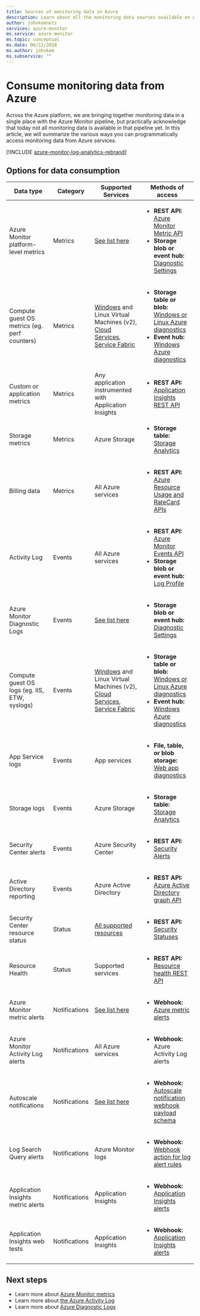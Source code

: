 ```yaml
---
title: Sources of monitoring data in Azure
description: Learn about all the monitoring data sources available on Azure today.
author: johnkemnetz
services: azure-monitor
ms.service: azure-monitor
ms.topic: conceptual
ms.date: 06/12/2018
ms.author: johnkem
ms.subservice: ""
---
```

# Consume monitoring data from Azure

Across the Azure platform, we are bringing together monitoring data in a single place with the Azure Monitor pipeline, but practically acknowledge that today not all monitoring data is available in that pipeline yet. In this article, we will summarize the various ways you can programmatically access monitoring data from Azure services.

[!INCLUDE [azure-monitor-log-analytics-rebrand](../../../includes/azure-monitor-log-analytics-rebrand.md)]

## Options for data consumption

| Data type | Category | Supported Services | Methods of access |
| --- | --- | --- | --- |
| Azure Monitor platform-level metrics | Metrics | [See list here](metrics-supported.md) | <ul><li>**REST API:** [Azure Monitor Metric API](https://docs.microsoft.com/rest/api/monitor/metrics)</li><li>**Storage blob or event hub:** [Diagnostic Settings](diagnostic-logs-overview.md#diagnostic-settings)</li></ul> |
| Compute guest OS metrics (eg. perf counters) | Metrics | [Windows](/azure/vs-azure-tools-diagnostics-for-cloud-services-and-virtual-machines) and Linux Virtual Machines (v2), [Cloud Services](../../cloud-services/cloud-services-dotnet-diagnostics-trace-flow.md), [Service Fabric](../../service-fabric/service-fabric-diagnostics-how-to-monitor-and-diagnose-services-locally.md) | <ul><li>**Storage table or blob:** [Windows or Linux Azure diagnostics](diagnostics-extension-to-storage.md)</li><li>**Event hub:** [Windows Azure diagnostics](diagnostics-extension-stream-event-hubs.md)</li></ul> |
| Custom or application metrics | Metrics | Any application instrumented with Application Insights | <ul><li>**REST API:** [Application Insights REST API](https://dev.applicationinsights.io/reference)</li></ul> |
| Storage metrics | Metrics | Azure Storage | <ul><li>**Storage table:** [Storage Analytics](https://docs.microsoft.com/rest/api/storageservices/storage-analytics)</li></ul> |
| Billing data | Metrics | All Azure services | <ul><li>**REST API:** [Azure Resource Usage and RateCard APIs](../../billing/billing-usage-rate-card-overview.md)</li></ul> |
| Activity Log | Events | All Azure services | <ul><li>**REST API:** [Azure Monitor Events API](https://docs.microsoft.com/rest/api/monitor/eventcategories)</li><li>**Storage blob or event hub:** [Log Profile](activity-log-export.md)</li></ul> |
| Azure Monitor Diagnostic Logs | Events | [See list here](diagnostic-logs-schema.md) | <ul><li>**Storage blob or event hub:** [Diagnostic Settings](diagnostic-logs-overview.md#diagnostic-settings)</li></ul> |
| Compute guest OS logs (eg. IIS, ETW, syslogs) | Events | [Windows](/azure/vs-azure-tools-diagnostics-for-cloud-services-and-virtual-machines) and Linux Virtual Machines (v2), [Cloud Services](../../cloud-services/cloud-services-dotnet-diagnostics-trace-flow.md), [Service Fabric](../../service-fabric/service-fabric-diagnostics-how-to-monitor-and-diagnose-services-locally.md) | <ul><li>**Storage table or blob:** [Windows or Linux Azure diagnostics](diagnostics-extension-to-storage.md)</li><li>**Event hub:** [Windows Azure diagnostics](diagnostics-extension-stream-event-hubs.md)</li></ul> |
| App Service logs | Events | App services | <ul><li>**File, table, or blob storage:** [Web app diagnostics](../../app-service/troubleshoot-diagnostic-logs.md)</li></ul> |
| Storage logs | Events | Azure Storage | <ul><li>**Storage table:** [Storage Analytics](https://docs.microsoft.com/rest/api/storageservices/storage-analytics)</li></ul> |
| Security Center alerts | Events | Azure Security Center | <ul><li>**REST API:** [Security Alerts](https://msdn.microsoft.com/library/mt704050.aspx)</li></ul> |
| Active Directory reporting | Events | Azure Active Directory | <ul><li>**REST API:** [Azure Active Directory graph API](../../active-directory/reports-monitoring/concept-reporting-api.md)</li></ul> |
| Security Center resource status | Status | [All supported resources](https://msdn.microsoft.com/library/mt704041.aspx#Anchor_1) | <ul><li>**REST API:** [Security Statuses](https://msdn.microsoft.com/library/mt704041.aspx)</li></ul> |
| Resource Health | Status | Supported services | <ul><li>**REST API:** [Resource health REST API](https://azure.microsoft.com/blog/reduce-troubleshooting-time-with-azure-resource-health/)</li></ul> |
| Azure Monitor metric alerts | Notifications | [See list here](metrics-supported.md) | <ul><li>**Webhook:** [Azure metric alerts](alerts-webhooks.md)</li></ul> |
| Azure Monitor Activity Log alerts | Notifications | All Azure services | <ul><li>**Webhook:** Azure Activity Log alerts</li></ul> |
| Autoscale notifications | Notifications | [See list here](autoscale-overview.md#supported-services-for-autoscale) | <ul><li>**Webhook:** [Autoscale notification webhook payload schema](autoscale-webhook-email.md#autoscale-notification-webhook-payload-schema)</li></ul> |
| Log Search Query alerts | Notifications | Azure Monitor logs | <ul><li>**Webhook:** [Webhook action for log alert rules](alerts-log-webhook.md)</li></ul> |
| Application Insights metric alerts | Notifications | Application Insights | <ul><li>**Webhook:** [Application Insights alerts](../../azure-monitor/app/alerts.md)</li></ul> |
| Application Insights web tests | Notifications | Application Insights | <ul><li>**Webhook:** [Application Insights alerts](../../azure-monitor/app/alerts.md)</li></ul> |

## Next steps

- Learn more about [Azure Monitor metrics](data-platform.md)
- Learn more about [the Azure Activity Log](activity-logs-overview.md)
- Learn more about [Azure Diagnostic Logs](diagnostic-logs-overview.md)

